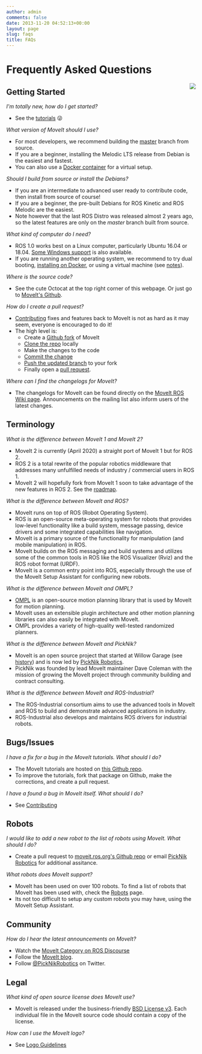 ```yaml
---
author: admin
comments: false
date: 2013-11-20 04:52:13+00:00
layout: page
slug: faqs
title: FAQs
---
```


# Frequently Asked Questions

<img style="float:right;" src="/assets/install_page/docker-illustration.png"/>

## Getting Started

_I'm totally new, how do I get started?_

  * See the [tutorials](https://ros-planning.github.io/moveit_tutorials/) &#128540;

_What version of MoveIt should I use?_

  * For most developers, we recommend building the [master](https://github.com/ros-planning/moveit) branch from source.
  * If you are a beginner, installing the Melodic LTS release from Debian is the easiest and fastest.
  * You can also use a [Docker container](https://moveit.ros.org/install/docker/) for a virtual setup.

_Should I build from source or install the Debians?_

  * If you are an intermediate to advanced user ready to contribute code, then install from source of course!
  * If you are a beginner, the pre-built Debians for ROS Kinetic and ROS Melodic are the easiest.
  * Note however that the last ROS Distro was released almost 2 years ago, so the latest features are only on the *master* branch built from source.

_What kind of computer do I need?_

  * ROS 1.0 works best on a Linux computer, particularly Ubuntu 16.04 or 18.04. [Some Windows support](https://moveit.ros.org/install/) is also available.
  * If you are running another operating system, we recommend to try dual booting, [installing on Docker](https://moveit.ros.org/install/docker/), or using a virtual machine (see [notes](https://moveit.ros.org/install/)).

_Where is the source code?_

  * See the cute Octocat at the top right corner of this webpage. Or just go to [MoveIt's Github](https://github.com/ros-planning/moveit).

_How do I create a pull request?_

  * [Contributing](https://moveit.ros.org/documentation/contributing/) fixes and features back to MoveIt is not as hard as it may seem, everyone is encouraged to do it!
  * The high level is:
    * Create a [Github fork](https://help.github.com/en/github/collaborating-with-issues-and-pull-requests/working-with-forks) of MoveIt
    * [Clone the repo](https://help.github.com/en/github/creating-cloning-and-archiving-repositories/cloning-a-repository) locally
    * Make the changes to the code
    * [Commit the change](https://help.github.com/en/github/using-git)
    * [Push the updated branch](https://help.github.com/en/github/using-git/pushing-commits-to-a-remote-repository) to your fork
    * Finally open a [pull request](https://help.github.com/en/github/collaborating-with-issues-and-pull-requests/proposing-changes-to-your-work-with-pull-requests).

_Where can I find the changelogs for MoveIt?_

  * The changelogs for MoveIt can be found directly on the [MoveIt ROS Wiki page](http://wiki.ros.org/moveit). Announcements on the mailing list also inform users of the latest changes.

## Terminology

_What is the difference between MoveIt 1 and MoveIt 2?_

  * MoveIt 2 is currently (April 2020) a straight port of MoveIt 1 but for ROS 2.
  * ROS 2 is a total rewrite of the popular robotics middleware that addresses many unfulfilled needs of industry / commercial users in ROS 1.
  * MoveIt 2 will hopefully fork from MoveIt 1 soon to take advantage of the new features in ROS 2. See the [roadmap](https://moveit.ros.org/documentation/contributing/roadmap/).

_What is the difference between MoveIt and ROS?_

  * MoveIt runs on top of ROS (Robot Operating System).
  * ROS is an open-source meta-operating system for robots that provides low-level functionality like a build system, message passing, device drivers and some integrated capabilities like navigation.
  * MoveIt is a primary source of the functionality for manipulation (and mobile manipulation) in ROS.
  * MoveIt builds on the ROS messaging and build systems and utilizes some of the common tools in ROS like the ROS Visualizer (Rviz) and the ROS robot format (URDF).
  * MoveIt is a common entry point into ROS, especially through the use of the MoveIt Setup Assistant for configuring new robots.

_What is the difference between MoveIt and OMPL?_

  * [OMPL](http://ompl.kavrakilab.org) is an open-source motion planning library that is used by MoveIt for motion planning.
  * MoveIt uses an extensible plugin architecture and other motion planning libraries can also easily be integrated with MoveIt.
  * OMPL provides a variety of high-quality well-tested randomized planners.

_What is the difference between MoveIt and PickNik?_

  * MoveIt is an open source project that started at Willow Garage (see [history](https://moveit.ros.org/about/)) and is now led by [PickNik Robotics](https://picknik.ai/).
  * PickNik was founded by lead MoveIt maintainer Dave Coleman with the mission of growing the MoveIt project through community building and contract consulting.

_What is the difference between MoveIt and ROS-Industrial?_

  * The ROS-Industrial consortium aims to use the advanced tools in MoveIt and ROS to build and demonstrate advanced applications in industry.
  * ROS-Industrial also develops and maintains ROS drivers for industrial robots.

## Bugs/Issues

_I have a fix for a bug in the MoveIt tutorials. What should I do?_

  * The MoveIt tutorials are hosted on [this Github repo](https://github.com/ros-planning/moveit_tutorials).
  * To improve the tutorials, fork that package on Github, make the corrections, and create a pull request.

_I have a found a bug in MoveIt itself. What should I do?_

  * See [Contributing](http://moveit.ros.org/documentation/contributing/)

## Robots

_I would like to add a new robot to the list of robots using MoveIt. What should I do?_

  * Create a pull request to [moveit.ros.org's Github repo](https://github.com/ros-planning/moveit.ros.org) or email [PickNik Robotics](http://picknik.ai/connect) for additional assitance.

_What robots does MoveIt support?_

  * MoveIt has been used on over 100 robots. To find a list of robots that MoveIt has been used with, check the [Robots](/robots/) page.
  * Its not too difficult to setup any custom robots you may have, using the MoveIt Setup Assistant.

## Community

_How do I hear the latest announcements on MoveIt?_

  * Watch the [MoveIt Category on ROS Discourse](https://discourse.ros.org/c/moveit)
  * Follow the [MoveIt blog](/blog).
  * Follow [@PickNikRobotics](https://twitter.com/PickNikRobotics) on Twitter.

## Legal

_What kind of open source license does MoveIt use?_

 * MoveIt is released under the business-friendly [BSD License v3](https://opensource.org/licenses/BSD-3-Clause). Each individual file in the MoveIt source code should contain a copy of the license.

_How can I use the MoveIt logo?_

 * See [Logo Guidelines](/about/press_kit)
